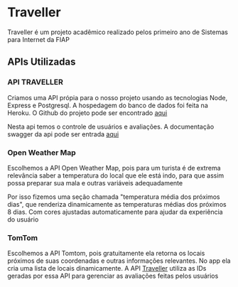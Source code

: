 
# Traveller

Traveller é um projeto acadêmico realizado pelos primeiro ano de Sistemas para Internet da FIAP
## APIs Utilizadas

### API TRAVELLER

Criamos uma API própia para o nosso projeto usando as tecnologias Node, Express e Postgresql. A hospedagem do banco de dados foi feita na Heroku. O Github do projeto pode ser encontrado [aqui](https://github.com/fabriciosw/Traveller)

Nesta api temos o controle de usuários e avaliações. A documentação swagger da api pode ser entrada [aqui](https://traveller-node-api.herokuapp.com/docs)


### Open Weather Map
Escolhemos a API Open Weather Map, pois para um turista é de extrema relevância saber a temperatura do local que ele está indo, para que assim possa preparar sua mala e outras variáveis adequadamente

Por isso fizemos uma seção chamada "temperatura média dos próximos dias", que renderiza dinamicamente as  temperaturas médias dos próximos 8 dias. Com cores ajustadas automaticamente para ajudar da experiência do usuário

### TomTom 
Escolhemos a API Tomtom, pois gratuitamente ela retorna os locais próximos de suas coordenadas e outras informações relevantes.
No app ela cria uma lista de locais dinamicamente. A API [Traveller](https://github.com/fabriciosw/Traveller) utiliza as IDs geradas por essa API para gerenciar as avaliações feitas pelos usuários
